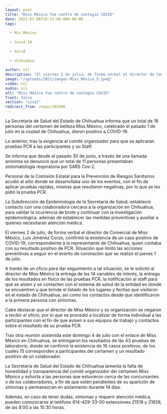 ```yaml
---
layout: post
title: "Miss México fue centro de contagio COVID"
date: 2021-07-06T16:51:00.000-06:00
tags:
  
  - Mis México
  
  - Covid 19
  
  - Salud
  
  - chihuahua
  
author: nil
description: "El viernes 2 de julio, de forma verbal el director de Comercial de Miss México, Luis Jiménez Corzo, confirmó la existencia de un caso positivo sin embargo de acuerdo a las pruebas se presentaron 16 casos."
image: "/uploads/2021/images-Miss_México_5.jpeg"
video: nil
audio: nil
alt: "Miss México fue centro de contagio COVID"
front: false
section: "Local"
redirect_from: /news/185396
---
```


La Secretaría de Salud del Estado de Chihuahua informa que un total de 16 personas del certamen de belleza Miss México, celebrado el pasado 1 de julio en la ciudad de Chihuahua, dieron positivo a COVID-19.

Lo anterior, tras la exigencia al comité organizador para que se aplicaran pruebas PCR a las participantes y su Staff.

Se informa que desde el pasado 30 de junio, a través de una llamada anónima se denunció que un total de 11 personas presentaban sintomatología respiratoria por SARS Cov-2.

Personal de la Comisión Estatal para la Prevención de Riesgos Sanitarios acudió al sitio donde se desarrollaba uno de los eventos, con el fin de aplicar pruebas rápidas, mismas que resultaron negativas, por lo que se les pidió la prueba PCR.

La Subdirección de Epidemiología de la Secretaría de Salud, estableció contacto con una colaboradora cercana a la organización en Chihuahua, para validar la ocurrencia de brote y continuar con la investigación epidemiológica, además de establecer las medidas preventivas y auxiliar a quienes necesitaran atención médica.

El viernes 2 de julio, de forma verbal el director de Comercial de Miss México, Luis Jiménez Corzo, confirmó la existencia de un caso positivo de COVID-19, correspondiente a la representante de Chihuahua, quien contaba con su resultado positivo de PCR. Situación que limitó las acciones preventivas a seguir en el evento de coronación que se realizó el jueves 1 de julio.

A través de un oficio para dar seguimiento a tal situación, se le solicitó al director de Miss México la entrega de las 14 variables de interés, la entrega de los resultados en físico de las pruebas PCR, la notificación al staff para que se aíslen y se contacten con el sistema de salud de la entidad en donde se encuentren y que brinde el listado de los lugares y fechas que visitaron en el estado de Chihuahua, así como los contactos desde que identificaron a la primera persona con síntomas.

Cabe destacar que el director de Miss México y su organización se negaron a recibir el oficio, por lo que se procedió a localizar de forma individual a las participantes con el fin de que avisen a sus equipos de trabajo y contactos sobre el resultado de su prueba PCR.

Tras otra reunión sostenida este domingo 4 de julio con el enlace de Miss México en Chihuahua, se entregaron los resultados de las 43 pruebas de laboratorio, donde se confirmó la existencia de 16 casos positivos, de los cuales 15 corresponden a participantes del certamen y un resultado positivo de un colaborador.

La Secretaría de Salud del Estado de Chihuahua lamenta la falta de honestidad y transparencia del comité organizador del certamen Miss México y exhorta a las personas que estuvieron cerca de las concursantes o de los colaboradores, a fin de que estén pendientes de su aparición de síntomas y permanezcan en aislamiento durante 14 días.

Además, en caso de tener dudas, síntomas y requerir atención médica, pueden comunicarse al teléfono 614-429-33-00 extensiones 21518 y 21656, de las 8:00 a las 15:30 horas.